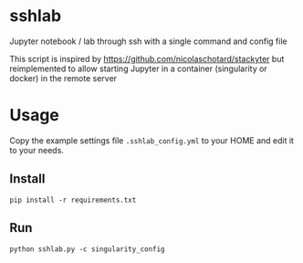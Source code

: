 # sshlab

Jupyter notebook / lab through ssh with a single command and config file

This script is inspired by https://github.com/nicolaschotard/stackyter but reimplemented to allow starting Jupyter in a container (singularity or docker) in the remote server

# Usage

Copy the example settings file `.sshlab_config.yml` to your HOME and edit it to your needs.

## Install

```
pip install -r requirements.txt
```

## Run 

```
python sshlab.py -c singularity_config
```

